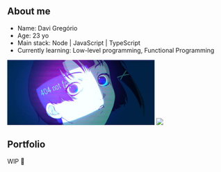 ## About me

- Name: Davi Gregório
- Age: 23 yo
- Main stack: Node | JavaScript | TypeScript
- Currently learning: Low-level programming, Functional Programming

<p align="left">
  <img src="https://github.com/DaviGGA/DaviGGA/blob/main/lain-banner.jfif" height="150" />
  <a href="https://github.com/DaviGGA/github-readme-stats">
    <img
      height="150"
      src="https://github-readme-stats.vercel.app/api/top-langs/?username=DaviGGA&layout=compact&theme=radical" />
  </a>
</p>


## Portfolio
WIP 🚧




